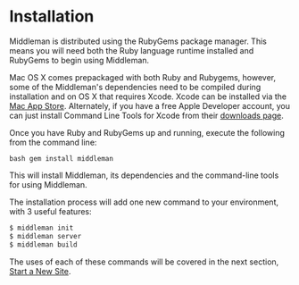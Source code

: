 # Installation

Middleman is distributed using the RubyGems package manager. This means you
will need both the Ruby language runtime installed and RubyGems to begin using
Middleman.

Mac OS X comes prepackaged with both Ruby and Rubygems, however, some of the
Middleman's dependencies need to be compiled during installation and on OS X
that requires Xcode. Xcode can be installed via the [Mac App
Store](http://itunes.apple.com/us/app/xcode/id497799835?ls=1&mt=12).
Alternately, if you have a free Apple Developer account, you can just install
Command Line Tools for Xcode from their [downloads
page](https://developer.apple.com/downloads/index.action).

Once you have Ruby and RubyGems up and running, execute the following from the
command line:

``` bash gem install middleman ```

This will install Middleman, its dependencies and the command-line tools for
using Middleman.

The installation process will add one new command to your environment, with 3
useful features:

```bash
$ middleman init
$ middleman server
$ middleman build
```

The uses of each of these commands will be covered in the next section, [Start
a New Site](/basics/start_new_site).
